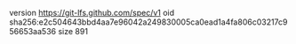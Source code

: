 version https://git-lfs.github.com/spec/v1
oid sha256:e2c504643bbd4aa7e96042a249830005ca0ead1a4fa806c03217c956653aa536
size 891
